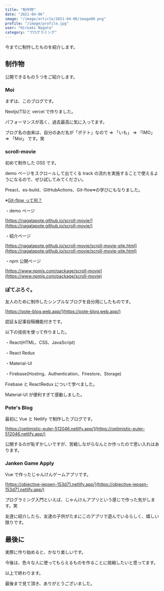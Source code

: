 ```yaml
---
title: "制作物"
date: "2021-04-06"
image: "/image/article/2021-04-06/image00.png"
profile: "/image/profile.jpg"
user: "Hiroaki Nagata"
category: "プログラミング"
---
```


今までに制作したものを紹介します。

## 制作物

公開できるもの５つをご紹介します。

### Moi

まずは、このブログです。

Nextjs(TS)と vercel で作りました。

パフォーマンスが高く、過去最高に気に入ってます。

ブログ名の由来は、自分のあだ名が「ポテト」なので => 「いも」 => 「IMO」 => 「Moi」 です。笑

### scroll-movie

初めて制作した OSS です。

demo ページをスクロールして出てくる track の流れを実施することで使えるようになるので、ぜひ試してみてください。

Preact、es-build、GitHubActions、Git-flow※の学びにもなりました。

※[Git-flow って何？](https://qiita.com/KosukeSone/items/514dd24828b485c69a05)

・demo ページ

[https://nagatapote.github.io/scroll-movie/](https://nagatapote.github.io/scroll-movie/)

・紹介ページ

[https://nagatapote.github.io/scroll-movie/scroll-movie-site.html](https://nagatapote.github.io/scroll-movie/scroll-movie-site.html)

・npm 公開ページ

[https://www.npmjs.com/package/scroll-movie](https://www.npmjs.com/package/scroll-movie)

### ぽてぶろぐ。

友人のために制作したシンプルなブログを自分用にしたものです。

[https://pote-blog.web.app/](https://pote-blog.web.app/)

認証＆記事投稿機能付きです。

以下の技術を使って作りました。

・React(HTML、CSS、JavaScript)

・React Redux

・Material-UI

・Firebase(Hosting、Authentication、Firestore、Storage)

Firebase と ReactRedux について学べました。

Material-UI が便利すぎて感動しました。

### Pote's Blog

最初に Vue と Netlify で制作したブログです。

[https://optimistic-euler-512046.netlify.app/](https://optimistic-euler-512046.netlify.app/)

公開するのが恥ずかしいですが、苦戦しながらなんとか作ったので思い入れはあります。

### Janken Game Apply

Vue で作ったじゃんけんゲームアプリです。

[https://objective-jepsen-153d71.netlify.app/](https://objective-jepsen-153d71.netlify.app/)

プログラミング入門といえば、じゃんけんアプリという感じで作った気がします。笑

友達に紹介したら、友達の子供がたまにこのアプリで遊んでいるらしく、嬉しい限りです。

## 最後に

実際に作り始めると、かなり楽しいです。

今後は、色々な人に使ってもらえるものを作ることに挑戦したいと思ってます。

以上で終わります。

最後まで見て頂き、ありがとうございました。
